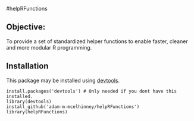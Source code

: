 #helpRFunctions

## Objective: 
To provide a set of standardized helper functions to enable faster, cleaner and more modular R programming.

## Installation
This package may be installed using [devtools](http://cran.r-project.org/web/packages/devtools/index.html). 

```
install.packages('devtools') # Only needed if you dont have this installed.
library(devtools)
install_github('adam-m-mcelhinney/helpRFunctions')
library(helpRFunctions)
```


